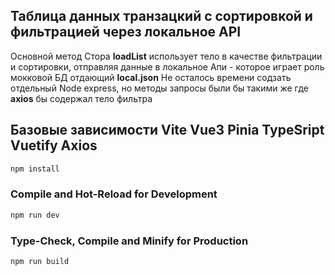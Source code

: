 ## Таблица данных транзацкий с сортировкой и фильтрацией через локальное API
Основной метод Стора <b>loadList</b> использует тело в качестве фильтрации и сортировки, отправляя данные в локальное Апи - которое играет роль мокковой БД отдающий <b>local.json</b>
Не осталось времени содзать отдельный Node express, но методы запросы были бы такими же где <b>axios</b> бы содержал тело фильтра

## Базовые зависимости Vite Vue3 Pinia TypeSript Vuetify Axios

```sh
npm install
```

### Compile and Hot-Reload for Development

```sh
npm run dev
```

### Type-Check, Compile and Minify for Production

```sh
npm run build
```
